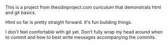 This is a project from theodinproject.com curiculum that demonstrats html and git basics.

Html so far is pretty straight forward. It's fun building things.

 I don't feel comfortable with git yet. Don't fully wrap my head around when to commit and how to best write messages accompanying the commits.